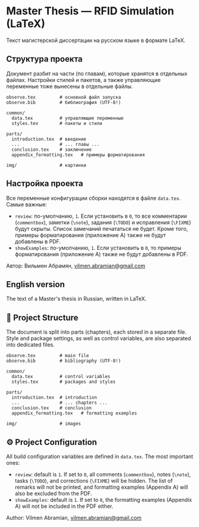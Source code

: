 
# Master Thesis — RFID Simulation (LaTeX)

Текст магистерской диссертации на русском языке в формате LaTeX.

## Структура проекта

Документ разбит на части (по главам), которые хранятся в отдельных файлах. Настройки стилей и пакетов, а также управляющие переменные тоже вынесены в отдельные файлы.

```
observe.tex         # основной файл запуска
observe.bib         # библиография (UTF-8!)

common/
  data.tex          # управляющие переменные
  styles.tex        # пакеты и стили

parts/
  introduction.tex  # введение
  ...               # ... главы ...
  conclusion.tex    # заключение
  appendix_formatting.tex   # примеры форматирования

img/                # картинки
```

## Настройка проекта

Все переменные конфигурации сборки находятся в файле `data.tex`. Самые важные:

- `review`: по-умолчанию, `1`. Если установить в `0`, то все комментарии (`commentbox`), заметки (`\note`), задания (`\TODO`) и исправления (`\FIXME`) будут скрыты. Список замечаний печататься не будет. Кроме того, примеры форматирования (приложение А) также не будут добавлены в PDF.
- `showExamples`: по-умолчанию, `1`. Если установить в `0`, то примеры форматирования (приложение А) также не будут добавлены в PDF.

Автор: Вильмен Абрамян, vilmen.abramian@gmail.com

## English version

The text of a Master's thesis in Russian, written in LaTeX.

## 📂 Project Structure
The document is split into parts (chapters), each stored in a separate file. Style and package settings, as well as control variables, are also separated into dedicated files.

```
observe.tex         # main file
observe.bib         # bibliography (UTF-8!)

common/
  data.tex          # control variables
  styles.tex        # packages and styles

parts/
  introduction.tex  # introduction
  ...               # ... chapters ...
  conclusion.tex    # conclusion
  appendix_formatting.tex   # formatting examples

img/                # images
```

## ⚙️ Project Configuration
All build configuration variables are defined in `data.tex`. The most important ones:
- `review`: default is `1`. If set to `0`, all comments (`commentbox`), notes (`\note`), tasks (`\TODO`), and corrections (`\FIXME`) will be hidden. The list of remarks will not be printed, and formatting examples (Appendix A) will also be excluded from the PDF.
- `showExamples`: default is `1`. If set to `0`, the formatting examples (Appendix A) will not be included in the PDF either.

Author: Vilmen Abramian, vilmen.abramian@gmail.com
